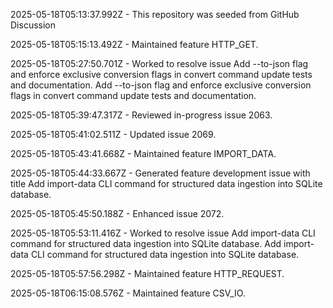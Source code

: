 2025-05-18T05:13:37.992Z - This repository was seeded from GitHub Discussion 

2025-05-18T05:15:13.492Z - Maintained feature HTTP_GET.

2025-05-18T05:27:50.701Z - Worked to resolve issue Add --to-json flag and enforce exclusive conversion flags in convert command update tests and documentation. Add --to-json flag and enforce exclusive conversion flags in convert command update tests and documentation.

2025-05-18T05:39:47.317Z - Reviewed in-progress issue 2063.

2025-05-18T05:41:02.511Z - Updated issue 2069.

2025-05-18T05:43:41.668Z - Maintained feature IMPORT_DATA.

2025-05-18T05:44:33.667Z - Generated feature development issue with title Add import-data CLI command for structured data ingestion into SQLite database.

2025-05-18T05:45:50.188Z - Enhanced issue 2072.

2025-05-18T05:53:11.416Z - Worked to resolve issue Add import-data CLI command for structured data ingestion into SQLite database. Add import-data CLI command for structured data ingestion into SQLite database.

2025-05-18T05:57:56.298Z - Maintained feature HTTP_REQUEST.

2025-05-18T06:15:08.576Z - Maintained feature CSV_IO.

